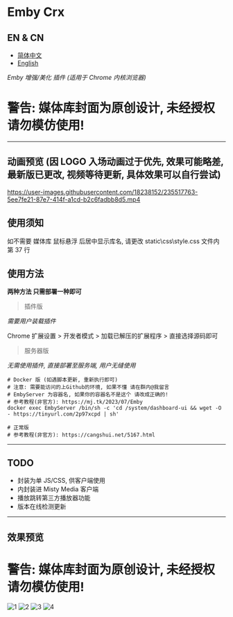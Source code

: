 # Emby Crx

## EN & CN
- [简体中文](README.md)
- [English](README-EN.md)

_Emby 增强/美化 插件 (适用于 Chrome 内核浏览器)_

# 警告: 媒体库封面为原创设计, 未经授权请勿模仿使用!

---

## 动画预览 (因 LOGO 入场动画过于优先, 效果可能略差, 最新版已更改, 视频等待更新, 具体效果可以自行尝试)

https://user-images.githubusercontent.com/18238152/235517763-5ee7fe21-87e7-414f-a1cd-b2c6fadbb8d5.mp4

## 使用须知

如不需要 媒体库 鼠标悬浮 后居中显示库名, 请更改 static\css\style.css 文件内 第 37 行

## 使用方法

**两种方法 只需部署一种即可**

> 插件版

_需要用户装载插件_

Chrome 扩展设置 > 开发者模式 > 加载已解压的扩展程序 > 直接选择源码即可

> 服务器版

_无需使用插件, 直接部署至服务端, 用户无缝使用_

    # Docker 版 (如遇脚本更新, 重新执行即可)
    # 注意: 需要能访问的上Github的环境, 如果不懂 请在群内@我留言
    # EmbyServer 为容器名, 如果你的容器名不是这个 请改成正确的!
    # 参考教程(非官方): https://mj.tk/2023/07/Emby
    docker exec EmbyServer /bin/sh -c 'cd /system/dashboard-ui && wget -O - https://tinyurl.com/2p97xcpd | sh'

    # 正常版
    # 参考教程(非官方): https://cangshui.net/5167.html

---

## TODO

-   封装为单 JS/CSS, 供客户端使用
-   内封装进 Misty Media 客户端
-   播放跳转第三方播放器功能
-   版本在线检测更新

---

## 效果预览

# 警告: 媒体库封面为原创设计, 未经授权请勿模仿使用!

![1](https://user-images.githubusercontent.com/18238152/235510774-666d9006-cbad-4b97-9a73-ad5334cb7eee.png) ![2](https://user-images.githubusercontent.com/18238152/235510867-4b71a870-6be6-46a5-b988-527d667b020d.png) ![3](https://user-images.githubusercontent.com/18238152/235510872-ef88ae87-6693-4c11-b7ad-0f05e1a5c583.png) ![4](https://user-images.githubusercontent.com/18238152/235510874-f2fe4715-eb68-4f7a-ac49-50dc5f4ef5aa.png)
